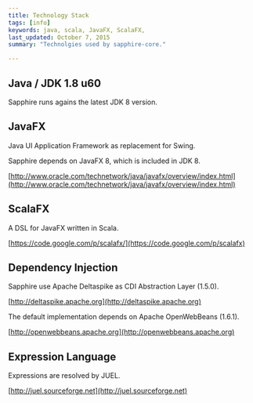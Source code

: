```yaml
---
title: Technology Stack
tags: [info]
keywords: java, scala, JavaFX, ScalaFX,
last_updated: October 7, 2015
summary: "Technolgies used by sapphire-core."

---
```

## Java / JDK 1.8 u60

Sapphire runs agains the latest JDK 8 version.

## JavaFX

Java UI Application Framework as replacement for Swing.

Sapphire depends on JavaFX 8, which is included in JDK 8.

[http://www.oracle.com/technetwork/java/javafx/overview/index.html](http://www.oracle.com/technetwork/java/javafx/overview/index.html)


## ScalaFX

A DSL for JavaFX written in Scala.

[https://code.google.com/p/scalafx/](https://code.google.com/p/scalafx)


## Dependency Injection

Sapphire use Apache Deltaspike as CDI Abstraction Layer (1.5.0).

[http://deltaspike.apache.org](http://deltaspike.apache.org)

The default implementation depends on Apache OpenWebBeans (1.6.1).

[http://openwebbeans.apache.org](http://openwebbeans.apache.org)

## Expression Language

Expressions are resolved by JUEL.

[http://juel.sourceforge.net](http://juel.sourceforge.net)

